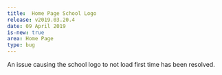 ```yaml
---
title:  Home Page School Logo
release: v2019.03.20.4
date: 09 April 2019
is-new: true
area: Home Page
type: bug
---
```


An issue causing the school logo to not load first time has been resolved.